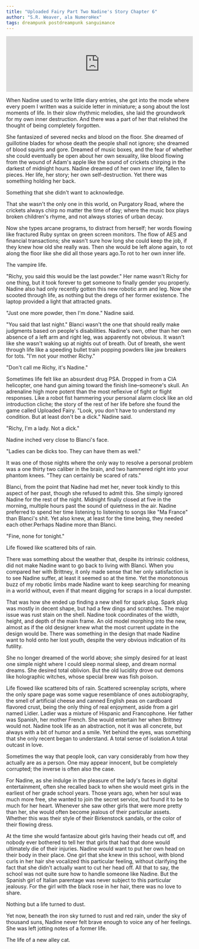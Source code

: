 ```yaml
---
title: "Uploaded Fairy Part Two Nadine's Story Chapter 6"
author: "S.R. Weaver, ala NumeroHex"
tags: dreampunk postdreampunk sanguimance
---
```

<iframe scrolling="no" id="hearthis_at_track_7331015" width="100%" height="150" src="https://app.hearthis.at/embed/7331015/transparent_black/?hcolor=&color=&style=2&block_size=2&block_space=1&background=1&waveform=0&cover=0&autoplay=0&css=" frameborder="0" allowtransparency allow="autoplay"><p>Listen to <a href="https://hearthis.at/todiaspora/pentatonic-phrygian/" target="_blank">Pentatonic Phrygian</a> <span>by</span><a href="https://hearthis.at/todiaspora/" target="_blank" >ToDiaspora</a> <span>on</span> <a href="https://hearthis.at/" target="_blank">hearthis.at</a></p></iframe>

When Nadine used to write little diary entries, she got into the mode where every poem I written was a suicide letter in miniature; a song about the lost moments of life. In their slow rhythmic melodies, she laid the groundwork for my own inner destruction. And there was a part of her that relished the thought of being completely forgotten.

She fantasized of severed necks and blood on the floor. She dreamed of guillotine blades for whose death the people shall not ignore; she dreamed of blood squirts and gore. Dreamed of music boxes, and the fear of whether she could eventually be open about her own sexuality, like blood flowing from the wound of Adam's apple like the sound of crickets chirping in the darkest of midnight hours. Nadine dreamed of her own inner life, fallen to pieces. Her life, her story; her own self-destruction. Yet there was something holding her back.

Something that she didn't want to acknowledge.

That she wasn't the only one in this world, on Purgatory Road, where the crickets always chirp no matter the time of day; where the music box plays broken children's rhyme, and not always stories of urban decay.

Now she types arcane programs, to distract from herself; her words flowing like fractured Ruby syntax on green screen monitors. The flow of AES and financial transactions; she wasn't sure how long she could keep the job, if they knew how old she really was. Then she would be left alone again, to rot along the floor like she did all those years ago.To rot to her own inner life.

The vampire life.

"Richy, you said this would be the last powder." Her name wasn't Richy for one thing, but it took forever to get someone to finally gender you properly. Nadine also had only recently gotten this new robotic arm and leg. Now she scooted through life, as nothing but the dregs of her former existence. The laptop provided a light that attracted gnats.

"Just one more powder, then I'm done." Nadine said.

"You said that last night." Blanci wasn't the one that should really make judgments based on people's disabilities. Nadine's own, other than her own absence of a left arm and right leg, was apparently not obvious. It wasn't like she wasn't waking up at nights out of breath. Out of breath, she went through life like a speeding bullet train popping powders like jaw breakers for tots. "I'm not your mother Richy."

"Don't call me Richy, it's Nadine."

Sometimes life felt like an absurdest drug PSA. Dropped in from a CIA helicopter, one hand gun aiming toward the finish line–someone's skull. An adrenaline high more potent than the most reflexive of fight or flight responses. Like a robot fist hammering your personal alarm clock like an old introduction cliche; the story of the rest of her life before she found the game called Uploaded Fairy. "Look, you don't have to understand my condition. But at least don't be a dick." Nadine said.

"Richy, I'm a lady. Not a dick."

Nadine inched very close to Blanci's face.

"Ladies can be dicks too. They can have them as well."

It was one of those nights where the only way to resolve a personal problem was a one thirty two caliber in the brain, and two hammered right into your phantom knees. "They can certainly be scared of rats."

Blanci, from the point that Nadine had met her, never took kindly to this aspect of her past, though she refused to admit this. She simply ignored Nadine for the rest of the night. Midnight finally closed at five in the morning, multiple hours past the sound of quietness in the air. Nadine preferred to spend her time listening to listening to songs like "Ma France" than Blanci's shit. Yet also knew, at least for the time being, they needed each other.Perhaps Nadine more than Blanci.

"Fine, none for tonight."

Life flowed like scattered bits of rain.

There was something about the weather that, despite its intrinsic coldness, did not make Nadine want to go back to living with Blanci. When you compared her with Brittney, it only made sense that her only satisfaction is to see Nadine suffer, at least it seemed so at the time. Yet the monotonous buzz of my robotic limbs made Nadine want to keep searching for meaning in a world without, even if that meant digging for scraps in a local dumpster.

That was how she ended up finding a new shell for spark plug. Spark plug was mostly in decent shape, but had a few dings and scratches. The major issue was rust stain on the shell. Nadine took coordinates of the width, height, and depth of the main frame. An old model morphing into the new, almost as if the old designer knew what the most current update in the design would be. There was something in the design that made Nadine want to hold onto her lost youth, despite the very obvious indication of its futility.

She no longer dreamed of the world above; she simply desired for at least one simple night where I could sleep normal sleep, and dream normal dreams. She desired total oblivion. But the old lucidity drove out demons like holographic witches, whose special brew was fish poison.

Life flowed like scattered bits of rain. Scattered screenplay scripts, where the only spare page was some vague resemblance of ones autobiography, the smell of artificial cheese and canned English peas on cardboard flavored crust, being the only thing of real enjoyment, aside from a girl named Lidier. Ladier was a mixture of Hispanic and Francophone. Her father was Spanish, her mother French. She would entertain her when Brittney would not. Nadine took life as an abstraction, not it was all concrete, but always with a bit of humor and a smile. Yet behind the eyes, was something that she only recent began to understand. A total sense of isolation.A total outcast in love.

Sometimes the way that people look, can vary considerably from how they actually are as a person. One may appear innocent, but be completely corrupted; the inverse is often also the case.

For Nadine, as she indulge in the pleasure of the lady's faces in digital entertainment, often she recalled back to when she would meet girls in the earliest of her grade school years. Those years ago, when her soul was much more free, she wanted to join the secret service, but found it to be to much for her heart. Whenever she saw other girls that were more pretty than her, she would often become jealous of their particular assets. Whether this was their style of their Birkenstock sandals, or the color of their flowing dress.

At the time she would fantasize about girls having their heads cut off, and nobody ever bothered to tell her that girls that had that done would ultimately die of their injuries. Nadine would want to put her own head on their body in their place. One girl that she knew in this school, with blond curls in her hair she vocalized this particular feeling, without clarifying the fact that she didn't actually want to cut her head off. All that to say, the school was not quite sure how to handle someone like Nadine. But the Spanish girl of Italian parentage was never subject to this particular jealousy. For the girl with the black rose in her hair, there was no love to share.

Nothing but a life turned to dust.

Yet now, beneath the iron sky turned to rust and red rain, under the sky of thousand suns, Nadine never felt brave enough to voice any of her feelings. She was left jotting notes of a former life.

The life of a new alley cat.
